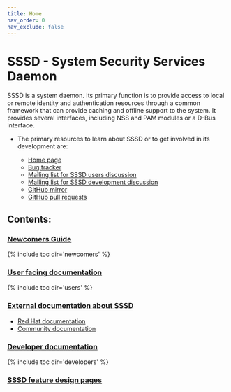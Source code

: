 ```yaml
---
title: Home
nav_order: 0
nav_exclude: false
---
```


# SSSD - System Security Services Daemon

SSSD is a system daemon. Its primary function is to provide access to local or remote identity and authentication resources through a common framework that can provide caching and offline support to the system. It provides several interfaces, including NSS and PAM modules or a D-Bus interface.

  - The primary resources to learn about SSSD or to get involved in its development are:
    
    - [Home page](https://pagure.io/SSSD/sssd)
    - [Bug tracker](https://pagure.io/SSSD/sssd/issues)
    - [Mailing list for SSSD users discussion](https://lists.fedorahosted.org/admin/lists/sssd-users.lists.fedorahosted.org/)
    - [Mailing list for SSSD development discussion](https://lists.fedorahosted.org/admin/lists/sssd-devel.lists.fedorahosted.org/)
    - [GitHub mirror](https://github.com/SSSD/sssd)
    - [GitHub pull requests](https://github.com/SSSD/sssd/pulls)

## Contents:

### [Newcomers Guide](docs/newcomers/index.md)
{% include toc dir='newcomers' %}

### [User facing documentation](docs/users/index.md)
{% include toc dir='users' %}

### [External documentation about SSSD](docs/external/index.md)
* [Red Hat documentation](docs/external/index.md#red-hat-documentation)
* [Community documentation](docs/external/index.md#community-documentation)

### [Developer documentation](docs/developers/index.md)
{% include toc dir='developers' %}

### [SSSD feature design pages](docs/design_pages/index.md)
